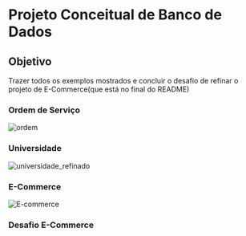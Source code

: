 # Projeto Conceitual de Banco de Dados

## Objetivo
Trazer todos os exemplos mostrados e concluir o desafio de refinar o projeto de E-Commerce(que está no final do README)


### Ordem de Serviço
![ordem](https://user-images.githubusercontent.com/85958775/191365896-bbea2951-8476-4612-841e-7faabf563bba.png)

### Universidade
![universidade_refinado](https://user-images.githubusercontent.com/85958775/191365927-7b4f8db6-3e64-43e3-baee-59efb1cb8b90.png)

### E-Commerce
![E-commerce](https://user-images.githubusercontent.com/85958775/191366414-2ea11d99-1f9b-4438-ab84-5ecac7c60d42.png)

### Desafio E-Commerce



